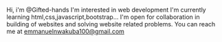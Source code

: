 Hi, i'm @Gifted-hands
I'm interested in web development
I'm currently learning html,css,javascript,bootstrap...
I'm open for collaboration in building of websites and solving website related problems.
You can reach me at emmanuelnwakuba100@gmail.com
